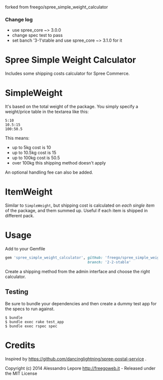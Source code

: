 forked from freego/spree_simple_weight_calculator

### Change log

- use spree_core ~> 3.0.0
- change spec test to pass
- set banch '3-1'stable and use spree_core ~> 3.1.0 for it

Spree Simple Weight Calculator
==============================

Includes some shipping costs calculator for Spree Commerce.

SimpleWeight
============
It's based on the total weight of the package.
You simply specify a weight/price table in the textarea like this:

```
5:10
10.5:15
100:50.5
```

This means:
- up to 5kg cost is 10
- up to 10.5kg cost is 15
- up to 100kg cost is 50.5
- over 100kg this shipping method doesn't apply

An optional handling fee can also be added.

ItemWeight
==========
Similar to `SimpleWeight`, but shipping cost is calculated on *each single item* of the package, and them summed up.
Useful if each item is shipped in different pack.


Usage
=====

Add to your Gemfile
```ruby
gem 'spree_simple_weight_calculator', github: 'freego/spree_simple_weight_calculator',
                                      branch: '2-2-stable'
```

Create a shipping method from the admin interface and choose the right calculator.

Testing
-------

Be sure to bundle your dependencies and then create a dummy test app for the specs to run against.

    $ bundle
    $ bundle exec rake test_app
    $ bundle exec rspec spec

Credits
=======

Inspired by https://github.com/dancinglightning/spree-postal-service .


Copyright (c) 2014 Alessandro Lepore http://freegoweb.it - Released under the MIT License
